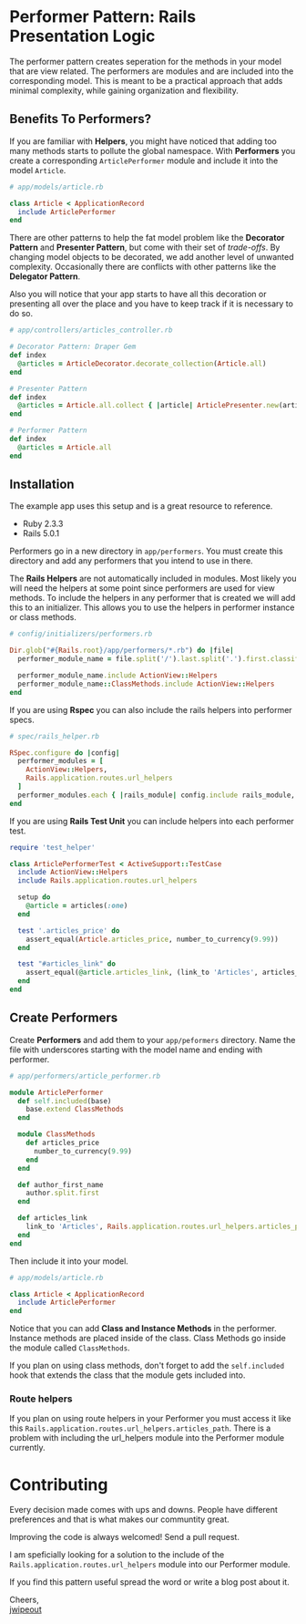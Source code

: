 # Performer Pattern: Rails Presentation Logic

The performer pattern creates seperation for the methods in your model that are view related. The performers are modules and are included into the corresponding model. This is meant to be a practical approach that adds minimal complexity, while gaining organization and flexibility.

## Benefits To Performers?

If you are familiar with __Helpers__, you might have noticed that adding too many methods starts to pollute the global namespace. With __Performers__ you create a corresponding ```ArticlePerformer``` module and include it into the model ```Article```.

```ruby
# app/models/article.rb

class Article < ApplicationRecord
  include ArticlePerformer
end
```

There are other patterns to help the fat model problem like the __Decorator Pattern__ and __Presenter Pattern__, but come with their set of _trade-offs_. By changing model objects to be decorated, we add another level of unwanted complexity. Occasionally there are conflicts with other patterns like the __Delegator Pattern__.

Also you will notice that your app starts to have all this decoration or presenting all over the place and you have to keep track if it is necessary to do so.

```ruby
# app/controllers/articles_controller.rb

# Decorator Pattern: Draper Gem
def index
  @articles = ArticleDecorator.decorate_collection(Article.all)
end

# Presenter Pattern
def index
  @articles = Article.all.collect { |article| ArticlePresenter.new(article) }
end

# Performer Pattern
def index
  @articles = Article.all
end
```

## Installation

The example app uses this setup and is a great resource to reference.

- Ruby 2.3.3
- Rails 5.0.1

Performers go in a new directory in ```app/performers```. You must create this directory and add any performers that you intend to use in there. 

The __Rails Helpers__ are not automatically included in modules. Most likely you will need the helpers at some point since performers are used for view methods. To include the helpers in any performer that is created we will add this to an initializer. This allows you to use the helpers in performer instance or class methods.

```ruby
# config/initializers/performers.rb

Dir.glob("#{Rails.root}/app/performers/*.rb") do |file|
  performer_module_name = file.split('/').last.split('.').first.classify.constantize

  performer_module_name.include ActionView::Helpers
  performer_module_name::ClassMethods.include ActionView::Helpers
end
```

If you are using __Rspec__ you can also include the rails helpers into performer specs.

```ruby
# spec/rails_helper.rb

RSpec.configure do |config|
  performer_modules = [
    ActionView::Helpers,
    Rails.application.routes.url_helpers
  ]
  performer_modules.each { |rails_module| config.include rails_module, type: :performer }
end
```

If you are using __Rails Test Unit__ you can include helpers into each performer test.

```ruby
require 'test_helper'

class ArticlePerformerTest < ActiveSupport::TestCase
  include ActionView::Helpers
  include Rails.application.routes.url_helpers

  setup do
    @article = articles(:one)
  end

  test '.articles_price' do
    assert_equal(Article.articles_price, number_to_currency(9.99))
  end

  test "#articles_link" do
    assert_equal(@article.articles_link, (link_to 'Articles', articles_path))
  end
end
```

## Create Performers

Create __Performers__ and add them to your ```app/peformers``` directory. Name the file with underscores starting with the model name and ending with performer.

```ruby
# app/performers/article_performer.rb

module ArticlePerformer
  def self.included(base)
    base.extend ClassMethods
  end

  module ClassMethods
    def articles_price
      number_to_currency(9.99)
    end
  end

  def author_first_name
    author.split.first
  end

  def articles_link
    link_to 'Articles', Rails.application.routes.url_helpers.articles_path
  end
end
```

Then include it into your model.


```ruby
# app/models/article.rb

class Article < ApplicationRecord
  include ArticlePerformer
end
```

Notice that you can add __Class and Instance Methods__ in the performer. Instance methods are placed inside of the class. Class Methods go inside the module called ```ClassMethods```.

If you plan on using class methods, don't forget to add the  ```self.included``` hook that extends the class that the module gets included into.

### Route helpers

If you plan on using route helpers in your Performer you must access it like this ```Rails.application.routes.url_helpers.articles_path```. There is a problem with including the url_helpers module into the Performer module currently.

# Contributing

Every decision made comes with ups and downs. People have different preferences and that is what makes our communtity great.

Improving the code is always welcomed! Send a pull request.

I am speficially looking for a solution to the include of the ```Rails.application.routes.url_helpers``` module into our Performer module.

If you find this pattern useful spread the word or write a blog post about it.

Cheers,<br>
[jwipeout](https://github.com/jwipeout)
